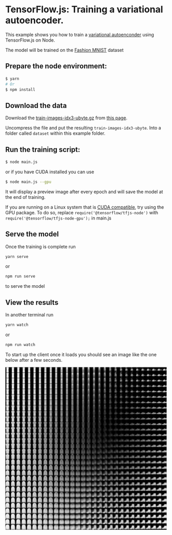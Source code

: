 # TensorFlow.js: Training a variational autoencoder.

This example shows you how to train a [variational autoenconder](https://blog.keras.io/building-autoencoders-in-keras.html) using TensorFlow.js on Node.

The model will be trained on the [Fashion MNIST](https://github.com/zalandoresearch/fashion-mnist) dataset

## Prepare the node environment:
```sh
$ yarn
# Or
$ npm install
```

## Download the data

Download the [train-images-idx3-ubyte.gz](http://fashion-mnist.s3-website.eu-central-1.amazonaws.com/train-images-idx3-ubyte.gz) from [this page](https://github.com/zalandoresearch/fashion-mnist#get-the-data).

Uncompress the file and put the resulting `train-images-idx3-ubyte`. Into a folder called `dataset` within this example folder.

## Run the training script:
```sh
$ node main.js
```

or if you have CUDA installed you can use

```sh
$ node main.js --gpu
```

It will display a preview image after every epoch and will save the model at the end of training.

If you are running on a Linux system that is [CUDA compatible](https://www.tensorflow.org/install/install_linux), try using the GPU
package. To do so, replace `require('@tensorflow/tfjs-node')` with `require('@tensorflow/tfjs-node-gpu');` in main.js

## Serve the model

Once the training is complete run

```sh
yarn serve
```

or 

```sh
npm run serve
```

to serve the model

## View the results

In another terminal run 

```sh
yarn watch
```

or 

```sh
npm run watch
```

To start up the client once it loads you should see an image like the one below after a few seconds.

![screenshot of vae results on fashion mnist. A 30x30 grid of small images](fashion-mnist-vae-scr.png)